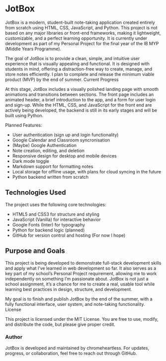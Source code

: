 # JotBox

JotBox is a modern, student-built note-taking application created entirely from scratch using HTML, CSS, JavaScript, and Python. This project is not based on any major libraries or front-end frameworks, making it lightweight, customizable, and a perfect learning opportunity. It is currently under development as part of my Personal Project for the final year of the IB MYP (Middle Years Programme).

The goal of JotBox is to provide a clean, simple, and intuitive user experience that is visually appealing and functional. It is designed with students in mind, offering a distraction-free way to create, manage, and store notes efficiently. I plan to complete and release the minimum viable product (MVP) by the end of summer.
Current Progress

At this stage, JotBox includes a visually polished landing page with smooth animations and transitions between sections. The front page includes an animated header, a brief introduction to the app, and a form for user login and sign-up. While the HTML, CSS, and JavaScript for the front end are actively being developed, the backend is still in its early stages and will be built using Python.

Planned Features:

- User authentication (sign up and login functionality)
- Google Calendar and Classroom syncronisation
- (Maybe) Google Authentication
- Note creation, editing, and deletion
- Responsive design for desktop and mobile devices
- Dark mode toggle
- Markdown support for formatting notes
- Local storage for offline usage, with plans for cloud syncing in the future
- Python backend written from scratch

## Technologies Used

The project uses the following core technologies:

- HTML5 and CSS3 for structure and styling
- JavaScript (Vanilla) for interactive behavior
- Google Fonts (Inter) for typography
- Python for backend logic (planned)
- GitHub for version control and hosting (For now I hope)


## Purpose and Goals

This project is being developed to demonstrate full-stack development skills and apply what I’ve learned in web development so far. It also serves as a key part of my school’s Personal Project requirement, allowing me to work independently on something I’m passionate about. JotBox is not just a school assignment, it’s a chance for me to create a real, usable tool while learning best practices in design, structure, and development.

My goal is to finish and publish JotBox by the end of the summer, with a fully functional interface, user system, and note-taking functionality.
License

This project is licensed under the MIT License. You are free to use, modify, and distribute the code, but please give proper credit.

### Author

JotBox is developed and maintained by chromeheartless. For updates, progress, or collaboration, feel free to reach out through GitHub.